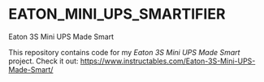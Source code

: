 # EATON_MINI_UPS_SMARTIFIER
Eaton 3S Mini UPS Made Smart 

This repository contains code for my *Eaton 3S Mini UPS Made Smart* project. Check it out: 
https://www.instructables.com/Eaton-3S-Mini-UPS-Made-Smart/
